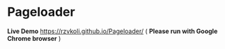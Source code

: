 # Pageloader
**Live Demo** https://rzvkoli.github.io/Pageloader/ ( **Please run with Google Chrome browser** )
